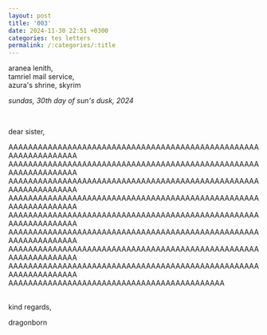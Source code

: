 ```yaml
---
layout: post
title: '003'
date: 2024-11-30 22:51 +0300
categories: tes letters
permalink: /:categories/:title
---
```


aranea lenith,<br>
tamriel mail service,<br>
azura's shrine, skyrim

_sundas, 30th day of sun's dusk, 2024_

<br>

dear sister, 

AAAAAAAAAAAAAAAAAAAAAAAAAAAAAAAAAAAAAAAAAAAAAAAAAAAAAAAAAAAAAAAAA
AAAAAAAAAAAAAAAAAAAAAAAAAAAAAAAAAAAAAAAAAAAAAAAAAAAAAAAAAAAAAAAAA
AAAAAAAAAAAAAAAAAAAAAAAAAAAAAAAAAAAAAAAAAAAAAAAAAAAAAAAAAAAAAAAAA
AAAAAAAAAAAAAAAAAAAAAAAAAAAAAAAAAAAAAAAAAAAAAAAAAAAAAAAAAAAAAAAAA
AAAAAAAAAAAAAAAAAAAAAAAAAAAAAAAAAAAAAAAAAAAAAAAAAAAAAAAAAAAAAAAAA
AAAAAAAAAAAAAAAAAAAAAAAAAAAAAAAAAAAAAAAAAAAAAAAAAAAAAAAAAAAAAAAAA
AAAAAAAAAAAAAAAAAAAAAAAAAAAAAAAAAAAAAAAAAAAAAAAAAAAAAAAAAAAAAAAAA
AAAAAAAAAAAAAAAAAAAAAAAAAAAAAAAAAAAAAAAAAAAAAAAAAAAAAAAAAAAAAAAAA
AAAAAAAAAAAAAAAAAAAAAAAAAAAAAAAAAAAAAAAAAAAA

<br>
kind regards,

dragonborn

